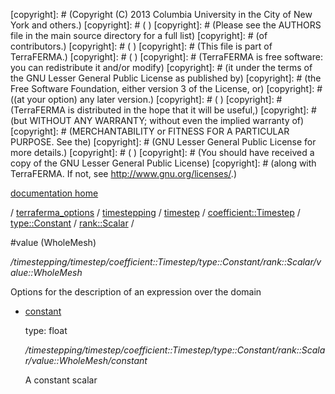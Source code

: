 [copyright]: # (Copyright (C) 2013 Columbia University in the City of New York and others.)
[copyright]: # ( )
[copyright]: # (Please see the AUTHORS file in the main source directory for a full list)
[copyright]: # (of contributors.)
[copyright]: # ( )
[copyright]: # (This file is part of TerraFERMA.)
[copyright]: # ( )
[copyright]: # (TerraFERMA is free software: you can redistribute it and/or modify)
[copyright]: # (it under the terms of the GNU Lesser General Public License as published by)
[copyright]: # (the Free Software Foundation, either version 3 of the License, or)
[copyright]: # ((at your option) any later version.)
[copyright]: # ( )
[copyright]: # (TerraFERMA is distributed in the hope that it will be useful,)
[copyright]: # (but WITHOUT ANY WARRANTY; without even the implied warranty of)
[copyright]: # (MERCHANTABILITY or FITNESS FOR A PARTICULAR PURPOSE. See the)
[copyright]: # (GNU Lesser General Public License for more details.)
[copyright]: # ( )
[copyright]: # (You should have received a copy of the GNU Lesser General Public License)
[copyright]: # (along with TerraFERMA. If not, see <http://www.gnu.org/licenses/>.)

[documentation home](Documentation)

/ [terraferma_options](../../../../../../terraferma_options.md) / [timestepping](../../../../../timestepping.md) / [timestep](../../../../timestep.md) / [coefficient::Timestep](../../../coefficient__Timestep.md) / [type::Constant](../../type__Constant.md) / [rank::Scalar](../rank__Scalar.md) /

#value (WholeMesh)

*/timestepping/timestep/coefficient::Timestep/type::Constant/rank::Scalar/value::WholeMesh*

Options for the description of an expression over the domain

* [constant](value__WholeMesh/constant.md "child")

    type: float

    */timestepping/timestep/coefficient::Timestep/type::Constant/rank::Scalar/value::WholeMesh/constant*

    A constant scalar

[autogenerated]: # (This file was automatically generated from the schema file:/home/cwilson/repos/github/TerraFERMA/TerraFERMA/buckettools/schemas/timestepping.rng.)

